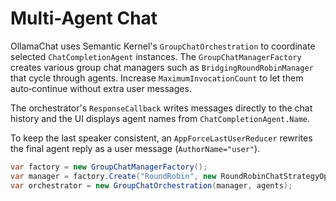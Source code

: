 # Multi-Agent Chat

OllamaChat uses Semantic Kernel's `GroupChatOrchestration` to coordinate
selected `ChatCompletionAgent` instances. The `GroupChatManagerFactory`
creates various group chat managers such as `BridgingRoundRobinManager`
that cycle through agents. Increase `MaximumInvocationCount` to let them
auto‑continue without extra user messages.

The orchestrator's `ResponseCallback` writes messages directly to the chat
history and the UI displays agent names from `ChatCompletionAgent.Name`.

To keep the last speaker consistent, an `AppForceLastUserReducer` rewrites the
final agent reply as a user message (`AuthorName="user"`).

```csharp
var factory = new GroupChatManagerFactory();
var manager = factory.Create("RoundRobin", new RoundRobinChatStrategyOptions { Rounds = 2 });
var orchestrator = new GroupChatOrchestration(manager, agents);
```


